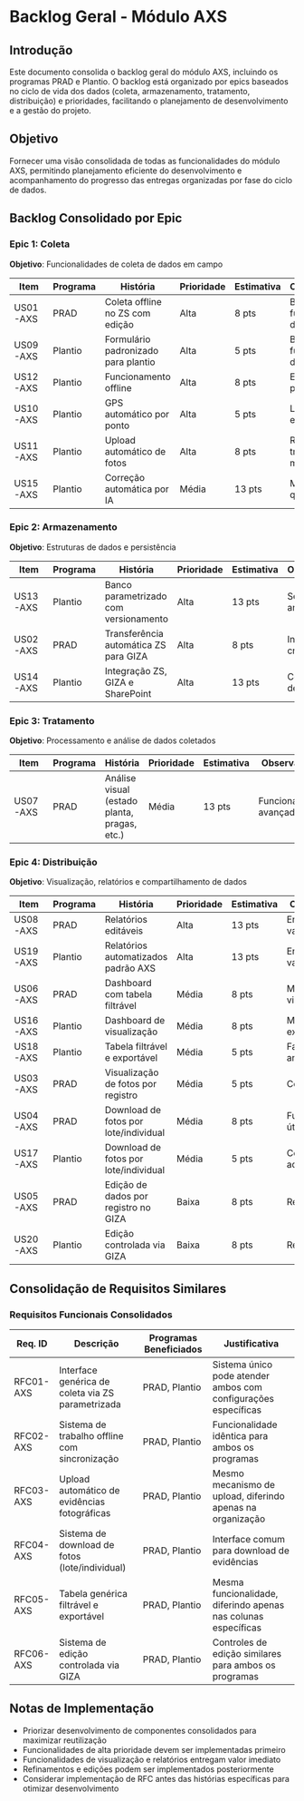 # Backlog Geral - Módulo AXS

## Introdução

Este documento consolida o backlog geral do módulo AXS, incluindo os programas PRAD e Plantio. O backlog está organizado por epics baseados no ciclo de vida dos dados (coleta, armazenamento, tratamento, distribuição) e prioridades, facilitando o planejamento de desenvolvimento e a gestão do projeto.

## Objetivo

Fornecer uma visão consolidada de todas as funcionalidades do módulo AXS, permitindo planejamento eficiente do desenvolvimento e acompanhamento do progresso das entregas organizadas por fase do ciclo de dados.

## Backlog Consolidado por Epic

### Epic 1: Coleta

**Objetivo**: Funcionalidades de coleta de dados em campo

| **Item** | **Programa** | **História**                        | **Prioridade** | **Estimativa** | **Observações**             |
| -------- | ------------ | ----------------------------------- | -------------- | -------------- | --------------------------- |
| US01-AXS | PRAD         | Coleta offline no ZS com edição     | Alta           | 8 pts          | Base fundamental do sistema |
| US09-AXS | Plantio      | Formulário padronizado para plantio | Alta           | 5 pts          | Base fundamental do sistema |
| US12-AXS | Plantio      | Funcionamento offline               | Alta           | 8 pts          | Essencial para campo        |
| US10-AXS | Plantio      | GPS automático por ponto            | Alta           | 5 pts          | Localização essencial       |
| US11-AXS | Plantio      | Upload automático de fotos          | Alta           | 8 pts          | Reduz trabalho manual       |
| US15-AXS | Plantio      | Correção automática por IA          | Média          | 13 pts         | Melhoria de qualidade       |

### Epic 2: Armazenamento

**Objetivo**: Estruturas de dados e persistência

| **Item** | **Programa** | **História**                          | **Prioridade** | **Estimativa** | **Observações**        |
| -------- | ------------ | ------------------------------------- | -------------- | -------------- | ---------------------- |
| US13-AXS | Plantio      | Banco parametrizado com versionamento | Alta           | 13 pts         | Segurança e análises   |
| US02-AXS | PRAD         | Transferência automática ZS para GIZA | Alta           | 8 pts          | Integração crítica     |
| US14-AXS | Plantio      | Integração ZS, GIZA e SharePoint      | Alta           | 13 pts         | Centralização de dados |

### Epic 3: Tratamento

**Objetivo**: Processamento e análise de dados coletados

| **Item** | **Programa** | **História**                                 | **Prioridade** | **Estimativa** | **Observações**         |
| -------- | ------------ | -------------------------------------------- | -------------- | -------------- | ----------------------- |
| US07-AXS | PRAD         | Análise visual (estado planta, pragas, etc.) | Média          | 13 pts         | Funcionalidade avançada |

### Epic 4: Distribuição

**Objetivo**: Visualização, relatórios e compartilhamento de dados

| **Item** | **Programa** | **História**                          | **Prioridade** | **Estimativa** | **Observações**        |
| -------- | ------------ | ------------------------------------- | -------------- | -------------- | ---------------------- |
| US08-AXS | PRAD         | Relatórios editáveis                  | Alta           | 13 pts         | Entrega de valor       |
| US19-AXS | Plantio      | Relatórios automatizados padrão AXS   | Alta           | 13 pts         | Entrega de valor       |
| US06-AXS | PRAD         | Dashboard com tabela filtrável        | Média          | 8 pts          | Melhora visualização   |
| US16-AXS | Plantio      | Dashboard de visualização             | Média          | 8 pts          | Melhora experiência    |
| US18-AXS | Plantio      | Tabela filtrável e exportável         | Média          | 5 pts          | Facilita análises      |
| US03-AXS | PRAD         | Visualização de fotos por registro    | Média          | 5 pts          | Conveniência           |
| US04-AXS | PRAD         | Download de fotos por lote/individual | Média          | 8 pts          | Funcionalidade útil    |
| US17-AXS | Plantio      | Download de fotos por lote/individual | Média          | 5 pts          | Conveniência adicional |
| US05-AXS | PRAD         | Edição de dados por registro no GIZA  | Baixa          | 8 pts          | Refinamento            |
| US20-AXS | Plantio      | Edição controlada via GIZA            | Baixa          | 8 pts          | Refinamento            |

## Consolidação de Requisitos Similares

### Requisitos Funcionais Consolidados

| **Req. ID** | **Descrição**                                     | **Programas Beneficiados** | **Justificativa**                                              |
| ----------- | ------------------------------------------------- | -------------------------- | -------------------------------------------------------------- |
| RFC01-AXS   | Interface genérica de coleta via ZS parametrizada | PRAD, Plantio              | Sistema único pode atender ambos com configurações específicas |
| RFC02-AXS   | Sistema de trabalho offline com sincronização     | PRAD, Plantio              | Funcionalidade idêntica para ambos os programas                |
| RFC03-AXS   | Upload automático de evidências fotográficas      | PRAD, Plantio              | Mesmo mecanismo de upload, diferindo apenas na organização     |
| RFC04-AXS   | Sistema de download de fotos (lote/individual)    | PRAD, Plantio              | Interface comum para download de evidências                    |
| RFC05-AXS   | Tabela genérica filtrável e exportável            | PRAD, Plantio              | Mesma funcionalidade, diferindo apenas nas colunas específicas |
| RFC06-AXS   | Sistema de edição controlada via GIZA             | PRAD, Plantio              | Controles de edição similares para ambos os programas          |

## Notas de Implementação

- Priorizar desenvolvimento de componentes consolidados para maximizar reutilização
- Funcionalidades de alta prioridade devem ser implementadas primeiro
- Funcionalidades de visualização e relatórios entregam valor imediato
- Refinamentos e edições podem ser implementados posteriormente
- Considerar implementação de RFC antes das histórias específicas para otimizar desenvolvimento
